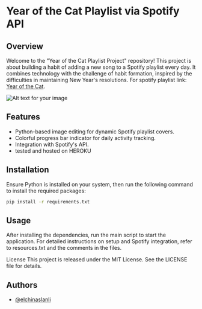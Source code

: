 # Year of the Cat Playlist via Spotify API

## Overview
Welcome to the "Year of the Cat Playlist Project" repository! This project is about building a habit of adding a new song to a Spotify playlist every day. It combines technology with the challenge of habit formation, inspired by the difficulties in maintaining New Year's resolutions.
For spotify playlist link:  [Year of the Cat](https://open.spotify.com/playlist/5SeRSnMKdrkDX0Gi60fI9z?si=f1b85ad527b343de).

![Alt text for your image](https://i.ibb.co/LPLwNTb/image.png)

## Features
- Python-based image editing for dynamic Spotify playlist covers.
- Colorful progress bar indicator for daily activity tracking.
- Integration with Spotify's API.
- tested and hosted on HEROKU

## Installation
Ensure Python is installed on your system, then run the following command to install the required packages:

```bash
pip install -r requirements.txt
```

## Usage
After installing the dependencies, run the main script to start the application. For detailed instructions on setup and Spotify integration, refer to resources.txt and the comments in the files.

License
This project is released under the MIT License. See the LICENSE file for details.

## Authors

- [@elchinaslanli](https://www.github.com/elchinaslanli)
